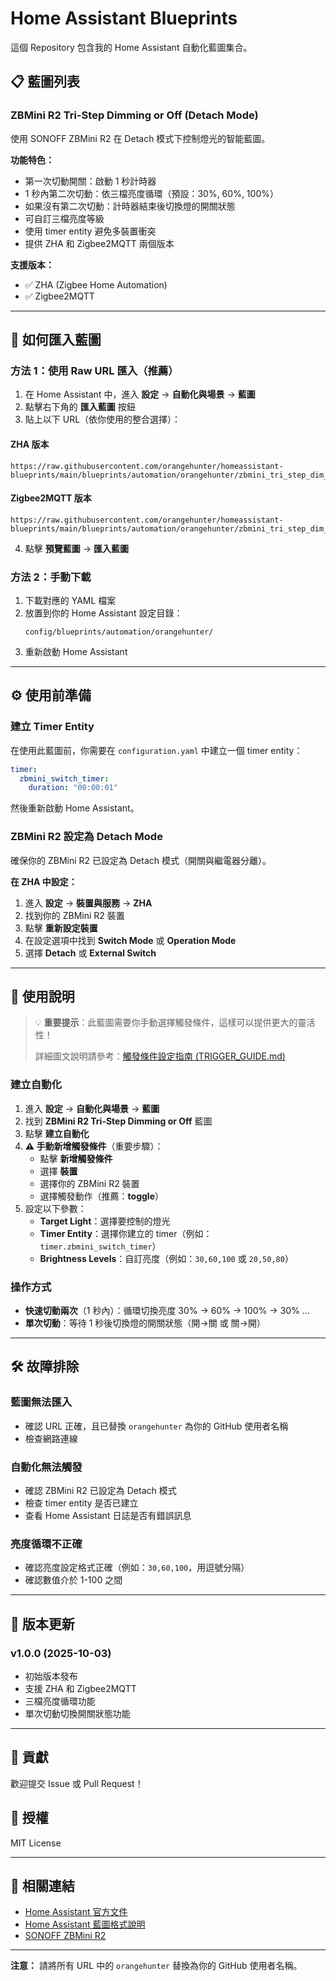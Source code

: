 # Home Assistant Blueprints

這個 Repository 包含我的 Home Assistant 自動化藍圖集合。

## 📋 藍圖列表

### ZBMini R2 Tri-Step Dimming or Off (Detach Mode)

使用 SONOFF ZBMini R2 在 Detach 模式下控制燈光的智能藍圖。

**功能特色：**
- 第一次切動開關：啟動 1 秒計時器
- 1 秒內第二次切動：依三檔亮度循環（預設：30%, 60%, 100%）
- 如果沒有第二次切動：計時器結束後切換燈的開關狀態
- 可自訂三檔亮度等級
- 使用 timer entity 避免多裝置衝突
- 提供 ZHA 和 Zigbee2MQTT 兩個版本

**支援版本：**
- ✅ ZHA (Zigbee Home Automation)
- ✅ Zigbee2MQTT

---

## 🚀 如何匯入藍圖

### 方法 1：使用 Raw URL 匯入（推薦）

1. 在 Home Assistant 中，進入 **設定** → **自動化與場景** → **藍圖**
2. 點擊右下角的 **匯入藍圖** 按鈕
3. 貼上以下 URL（依你使用的整合選擇）：

#### ZHA 版本
```
https://raw.githubusercontent.com/orangehunter/homeassistant-blueprints/main/blueprints/automation/orangehunter/zbmini_tri_step_dim_or_off.yaml
```

#### Zigbee2MQTT 版本
```
https://raw.githubusercontent.com/orangehunter/homeassistant-blueprints/main/blueprints/automation/orangehunter/zbmini_tri_step_dim_or_off_z2m.yaml
```

4. 點擊 **預覽藍圖** → **匯入藍圖**

### 方法 2：手動下載

1. 下載對應的 YAML 檔案
2. 放置到你的 Home Assistant 設定目錄：
   ```
   config/blueprints/automation/orangehunter/
   ```
3. 重新啟動 Home Assistant

---

## ⚙️ 使用前準備

### 建立 Timer Entity

在使用此藍圖前，你需要在 `configuration.yaml` 中建立一個 timer entity：

```yaml
timer:
  zbmini_switch_timer:
    duration: "00:00:01"
```

然後重新啟動 Home Assistant。

### ZBMini R2 設定為 Detach Mode

確保你的 ZBMini R2 已設定為 Detach 模式（開關與繼電器分離）。

**在 ZHA 中設定：**
1. 進入 **設定** → **裝置與服務** → **ZHA**
2. 找到你的 ZBMini R2 裝置
3. 點擊 **重新設定裝置**
4. 在設定選項中找到 **Switch Mode** 或 **Operation Mode**
5. 選擇 **Detach** 或 **External Switch**

---

## 📖 使用說明

> 💡 **重要提示**：此藍圖需要你手動選擇觸發條件，這樣可以提供更大的靈活性！
> 
> 詳細圖文說明請參考：[觸發條件設定指南 (TRIGGER_GUIDE.md)](TRIGGER_GUIDE.md)

### 建立自動化

1. 進入 **設定** → **自動化與場景** → **藍圖**
2. 找到 **ZBMini R2 Tri-Step Dimming or Off** 藍圖
3. 點擊 **建立自動化**
4. **⚠️ 手動新增觸發條件**（重要步驟）：
   - 點擊 **新增觸發條件**
   - 選擇 **裝置**
   - 選擇你的 ZBMini R2 裝置
   - 選擇觸發動作（推薦：**toggle**）
5. 設定以下參數：
   - **Target Light**：選擇要控制的燈光
   - **Timer Entity**：選擇你建立的 timer（例如：`timer.zbmini_switch_timer`）
   - **Brightness Levels**：自訂亮度（例如：`30,60,100` 或 `20,50,80`）

### 操作方式

- **快速切動兩次**（1 秒內）：循環切換亮度 30% → 60% → 100% → 30% ...
- **單次切動**：等待 1 秒後切換燈的開關狀態（開→關 或 關→開）

---

## 🛠️ 故障排除

### 藍圖無法匯入
- 確認 URL 正確，且已替換 `orangehunter` 為你的 GitHub 使用者名稱
- 檢查網路連線

### 自動化無法觸發
- 確認 ZBMini R2 已設定為 Detach 模式
- 檢查 timer entity 是否已建立
- 查看 Home Assistant 日誌是否有錯誤訊息

### 亮度循環不正確
- 確認亮度設定格式正確（例如：`30,60,100`，用逗號分隔）
- 確認數值介於 1-100 之間

---

## 📝 版本更新

### v1.0.0 (2025-10-03)
- 初始版本發布
- 支援 ZHA 和 Zigbee2MQTT
- 三檔亮度循環功能
- 單次切動切換開關狀態功能

---

## 🤝 貢獻

歡迎提交 Issue 或 Pull Request！

## 📄 授權

MIT License

---

## 🔗 相關連結

- [Home Assistant 官方文件](https://www.home-assistant.io/)
- [Home Assistant 藍圖格式說明](https://www.home-assistant.io/docs/blueprint/)
- [SONOFF ZBMini R2](https://sonoff.tech/product/diy-smart-switches/zbminir2/)

---

**注意：** 請將所有 URL 中的 `orangehunter` 替換為你的 GitHub 使用者名稱。

